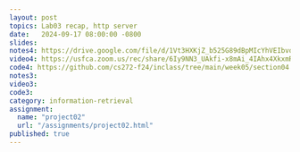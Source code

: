 ```yaml
---
layout: post
topics: Lab03 recap, http server
date:   2024-09-17 08:00:00 -0800
slides: 
notes4: https://drive.google.com/file/d/1Vt3HXKjZ_b525G89dBpMIcYhVEIbvosx/view?usp=sharing
video4: https://usfca.zoom.us/rec/share/6Iy9NN3_UAkfi-x8mAi_4IAhx4XkxmRHCPZIJV2Q4intWY9PTfqWYbNVyiiQAs-2.YffntNR60VFGJeRo
code4: https://github.com/cs272-f24/inclass/tree/main/week05/section04
notes3: 
video3: 
code3: 
category: information-retrieval
assignment:
  name: "project02"
  url: "/assignments/project02.html"
published: true
---
```

